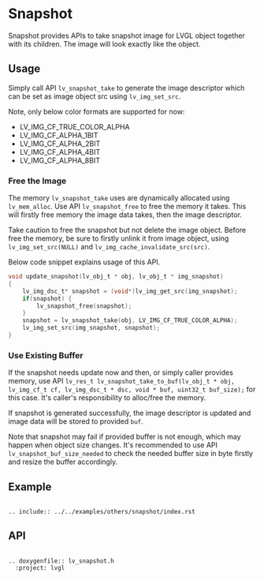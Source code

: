 # Snapshot

Snapshot provides APIs to take snapshot image for LVGL object together with its children. The image will look exactly like the object.

## Usage

Simply call API `lv_snapshot_take` to generate the image descriptor which can be set as image object src using `lv_img_set_src`.


Note, only below color formats are supported for now:
 - LV_IMG_CF_TRUE_COLOR_ALPHA
 - LV_IMG_CF_ALPHA_1BIT
 - LV_IMG_CF_ALPHA_2BIT
 - LV_IMG_CF_ALPHA_4BIT
 - LV_IMG_CF_ALPHA_8BIT


### Free the Image
The memory `lv_snapshot_take` uses are dynamically allocated using `lv_mem_alloc`. Use API `lv_snapshot_free` to free the memory it takes. This will firstly free memory the image data takes, then the image descriptor.


Take caution to free the snapshot but not delete the image object. Before free the memory, be sure to firstly unlink it from image object, using `lv_img_set_src(NULL)` and `lv_img_cache_invalidate_src(src)`.


Below code snippet explains usage of this API.

```c
void update_snapshot(lv_obj_t * obj, lv_obj_t * img_snapshot)
{
    lv_img_dsc_t* snapshot = (void*)lv_img_get_src(img_snapshot);
    if(snapshot) {
        lv_snapshot_free(snapshot);
    }
    snapshot = lv_snapshot_take(obj, LV_IMG_CF_TRUE_COLOR_ALPHA);
    lv_img_set_src(img_snapshot, snapshot);
}
```

### Use Existing Buffer
If the snapshot needs update now and then, or simply caller provides memory, use API `lv_res_t lv_snapshot_take_to_buf(lv_obj_t * obj, lv_img_cf_t cf, lv_img_dsc_t * dsc, void * buf, uint32_t buf_size);` for this case. It's caller's responsibility to alloc/free the memory.


If snapshot is generated successfully, the image descriptor is updated and image data will be stored to provided `buf`.


Note that snapshot may fail if provided buffer is not enough, which may happen when object size changes. It's recommended to use API `lv_snapshot_buf_size_needed` to check the needed buffer size in byte firstly and resize the buffer accordingly.

## Example

```eval_rst

.. include:: ../../examples/others/snapshot/index.rst

```
## API


```eval_rst

.. doxygenfile:: lv_snapshot.h
  :project: lvgl

```

